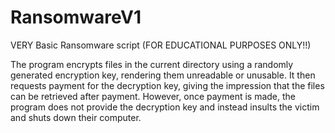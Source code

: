 # RansomwareV1
VERY Basic Ransomware script (FOR EDUCATIONAL PURPOSES ONLY!!)

The program encrypts files in the current directory using a randomly generated encryption key, rendering them unreadable or unusable. It then requests payment for the decryption key, giving the impression that the files can be retrieved after payment. However, once payment is made, the program does not provide the decryption key and instead insults the victim and shuts down their computer.



